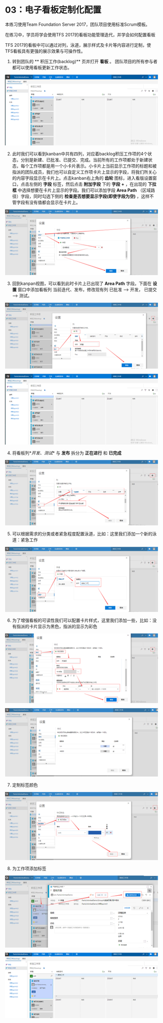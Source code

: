 ﻿03：电子看板定制化配置
======================

本练习使用Team Foundation Server 2017，团队项目使用标准Scrum模板。

在练习中，学员将学会使用TFS 2017的看板功能管理迭代，并学会如何配置看板

TFS
2017的看板中可以通过对列，泳道，展示样式及卡片等内容进行定制，使TFS看板具有更强的展示效果与可操作性。

1.  转到团队的 \*\* 积压工作(backlog)\*\* 页并打开 **看板** 。
    团队项目的所有参与者都可以使用看板更新工作状态。

![](images/agile-planning-default-kanban-tfs17.png)

2.  此时我们可以看到kanban中共有四列，对应着backlog积压工作项的4个状态，分别是新建、已批准、已提交、完成。当前所有的工作项都处于新建状态，每个工作项都是用一个小卡片表示。小卡片上当前显示工作项的标题和被指派的团队成员，我们也可以自定义工作项卡片上显示的字段，将我们所关心的内容字段显示在卡片上。点击kanban右上角的
    **齿轮** 图标，进入看版设置窗口，点击左侧的 **字段** 标签，然后点击
    **附加字段** 下的 **字段** **+** ，在出现的 **下拉框**
    中选择想要在卡片上显示的字段。我们可以添加字段 **Area Path**
    （区域路径）字段，同时勾选下侧的
    **检查是否想要显示字段(即使字段为空)**
    ，这样不管字段有没有值都会显示在卡片上。

![](images/agile-planning-config-kanban-add-field-tfs17.png)

3.  回到kanpan视图，可以看到此时卡片上已出现了 **Area Path**
    字段。下面在 **设置** 窗口中添加看板列 当前迭代、发布，修改现有列
    已批准 \--\> 开发， 已提交 \--\> 测试。

![](images/agile-planning-config-kanban-add-column-tfs17.png)

![](images/agile-planning-default-kanban-tfs17.png)

4.  将看板列\**开发、测试*\* 与 **发布** 拆分为 **正在进行** 和
    **已完成**

![](images/agile-planning-config-kanban-split-columns-tfs17.png)

5.  可以根据需求的分类或者紧急程度配置泳道，比如：这里我们添加一个新的泳道：紧急工作

![](images/agile-planning-config-kanban-add-swimlanes-tfs17.png)

6.  为了增强看板的可读性我们可以配置卡片样式，这里我们添加一些，比如：没有指派的卡片显示为黑色，指派的显示为彩色

![](images/agile-planning-config-kanban-add-style-tfs17.png)

![](images/agile-planning-config-kanban-styles-tfs17.png)

7.  定制标签颜色

![](images/agile-planning-config-kanban-add-tag-color-tfs17.png)

8.  为工作项添加标签

![](images/agile-planning-pbi-add-tag-1-tfs17.png)

![](images/agile-planning-pbi-add-tag-2-tfs17.png)